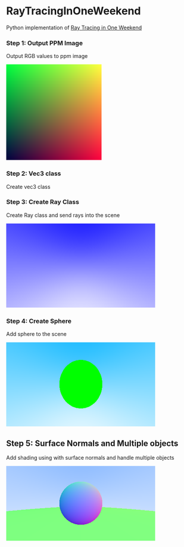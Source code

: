 # RayTracingInOneWeekend

Python implementation of [Ray Tracing in One Weekend](https://raytracing.github.io/books/RayTracingInOneWeekend.html)

### Step 1: Output PPM Image

Output RGB values to ppm image

![step1](images/png/step1.png)

### Step 2: Vec3 class 

Create vec3 class 

### Step 3: Create Ray Class 

Create Ray class and send rays into the scene 

![step3](images/png/step3.png)

### Step 4: Create Sphere 

Add sphere to the scene 

![step4](images/png/step4.png)

## Step 5: Surface Normals and Multiple objects

Add shading using with surface normals and handle multiple objects

![step5](images/png/step5.png)